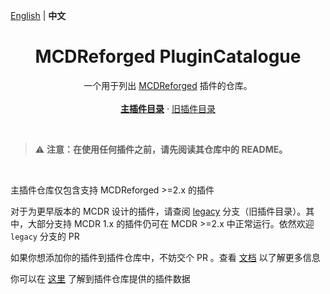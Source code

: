 [English](readme.md) | **中文**

<h1 align="center">MCDReforged PluginCatalogue</h1>

<p align="center">
  一个用于列出 <a href="https://github.com/Fallen-Breath/MCDReforged">MCDReforged</a> 插件的仓库。
  <br>
  <br>
  <a href="https://github.com/MCDReforged/PluginCatalogue/blob/catalogue/readme-zh_cn.md"><strong>主插件目录</strong></a>
  ·
  <a href="https://github.com/MCDReforged/PluginCatalogue/blob/legacy/readme_cn.md">旧插件目录</a>
</p>
<br>

> ⚠️ **注意：在使用任何插件之前，请先阅读其仓库中的 README。**

<br>

主插件仓库仅包含支持 MCDReforged >=2.x 的插件

对于为更早版本的 MCDR 设计的插件，请查阅 [legacy](https://github.com/MCDReforged/PluginCatalogue/tree/legacy) 分支（旧插件目录）。其中，大部分支持 MCDR 1.x 的插件仍可在 MCDR >=2.x 中正常运行。依然欢迎 `legacy` 分支的  PR

如果你想添加你的插件到插件仓库中，不妨交个 PR 。查看 [文档](https://mcdreforged.readthedocs.io/zh_CN/latest/plugin_dev/plugin_catalogue.html) 以了解更多信息

你可以在 [这里](https://github.com/MCDReforged/PluginCatalogue/tree/meta) 了解到插件仓库提供的插件数据
